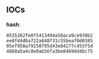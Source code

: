 
## IOCs

__hash__:

```text
0535262fe0f5413494a58aca9ce939b2
ee0fd4d6a722a848f31c55beaf0d0385
05ef958a79150795d43e84277c455f5d
4868a5a4c8e0ab56fa3be8469dd4bc75
```